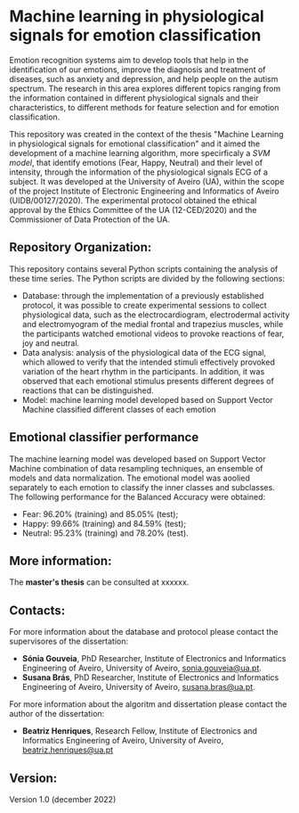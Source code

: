 # Machine learning in physiological signals for emotion classification

Emotion recognition systems aim to develop tools that help in the identification of our emotions, improve the diagnosis and treatment of diseases, such as anxiety and depression, and help people on the autism spectrum. The research in this area explores different topics ranging from the information contained in different physiological signals and their characteristics, to different methods for feature selection and for emotion classification.

This repository was created in the context of the thesis "Machine Learning in physiological signals for emotional classification" and it aimed the development of a machine learning algorithm, more specirficaly a *SVM model*, that identify emotions (Fear, Happy, Neutral) and their level of intensity, through the information of the physiological signals ECG of a subject. It was developed at the University of Aveiro (UA), within the scope of the project Institute of Electronic Engineering and Informatics of Aveiro (UIDB/00127/2020). The experimental protocol obtained the ethical approval by the Ethics Committee of the UA (12-CED/2020) and the Commissioner of Data Protection of the UA.

## **Repository Organization:**
This repository contains several Python scripts containing the analysis of these time series. The Python scripts are divided by the following sections:
- Database: through the implementation of a previously established protocol, it was possible to create experimental sessions to collect physiological data, such as the electrocardiogram, electrodermal activity and electromyogram of the medial frontal and trapezius muscles, while the participants watched emotional videos to provoke reactions of fear, joy and neutral.
- Data analysis: analysis of the physiological data of the ECG signal, which allowed to verify that the intended stimuli effectively provoked variation of the heart rhythm in the participants. In addition, it was observed that each emotional stimulus presents different degrees of reactions that can be distinguished. 
- Model: machine learning model developed based on Support Vector Machine classified different classes of each emotion

## **Emotional classifier performance**
The machine learning model was developed based on Support Vector Machine combination of data resampling techniques, an ensemble of models and data normalization. The emotional model was aoolied separately to each emotion to classify the inner classes and subclasses. The following performance for the Balanced Accuracy were obtained:
- Fear: 96.20% (training) and 85.05% (test);
- Happy: 99.66% (training) and 84.59% (test);
- Neutral: 95.23% (training) and 78.20% (test).

## **More information:**
The **master's thesis** can be consulted at xxxxxx.

## **Contacts:**
For more information about the database and protocol please contact the supervisores of the dissertation:
- **Sónia Gouveia**, PhD Researcher, Institute of Electronics and Informatics Engineering of Aveiro, University of Aveiro, sonia.gouveia@ua.pt.
- **Susana Brás**, PhD Researcher, Institute of Electronics and Informatics Engineering of Aveiro, University of Aveiro, susana.bras@ua.pt.

For more information about the algoritm and dissertation please contact the author of the dissertation:
- **Beatriz Henriques**, Research Fellow, Institute of Electronics and Informatics Engineering of Aveiro, University of Aveiro, beatriz.henriques@ua.pt

## **Version:**
Version 1.0 (december 2022)
